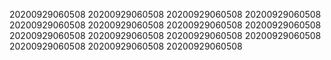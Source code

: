 20200929060508
20200929060508
20200929060508
20200929060508
20200929060508
20200929060508
20200929060508
20200929060508
20200929060508
20200929060508
20200929060508
20200929060508
20200929060508
20200929060508
20200929060508
